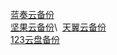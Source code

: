 [蓝奏云备份](https://yanpeiiepnay.lanzous.com/b00zv4oaf)\
[坚果云备份](https://www.jianguoyun.com/p/DR-Wq6gQ0My9Bxj5meIEIAA)\ 
[天翼云备份](https://cloud.189.cn/t/2qyqIbvmEb6z（访问码：ofw1）)\
[123云盘备份](https://www.123pan.com/s/Fovsjv-MXFOd)
